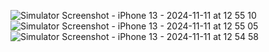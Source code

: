 ![Simulator Screenshot - iPhone 13 - 2024-11-11 at 12 55 10](https://github.com/user-attachments/assets/a5d75c7d-6c5d-44ee-a5ca-42f63ba42d92)
![Simulator Screenshot - iPhone 13 - 2024-11-11 at 12 55 05](https://github.com/user-attachments/assets/b72454a5-58d1-4378-9601-c6afc936b513)
![Simulator Screenshot - iPhone 13 - 2024-11-11 at 12 54 58](https://github.com/user-attachments/assets/04d3fa0a-2d25-4c6d-a6a3-91fd58a3c6c2)
